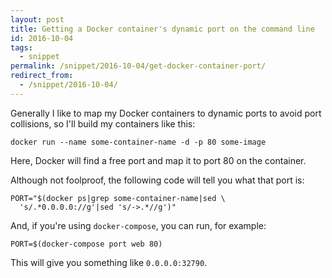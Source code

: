 ```yaml
---
layout: post
title: Getting a Docker container's dynamic port on the command line
id: 2016-10-04
tags:
  - snippet
permalink: /snippet/2016-10-04/get-docker-container-port/
redirect_from:
  - /snippet/2016-10-04/
---
```


Generally I like to map my Docker containers to dynamic ports to avoid port collisions, so I'll build my containers like this:

    docker run --name some-container-name -d -p 80 some-image

Here, Docker will find a free port and map it to port 80 on the container.

Although not foolproof, the following code will tell you what that port is:

    PORT="$(docker ps|grep some-container-name|sed \
      's/.*0.0.0.0://g'|sed 's/->.*//g')"

And, if you're using `docker-compose`, you can run, for example:

    PORT=$(docker-compose port web 80)

This will give you something like `0.0.0.0:32790`.
